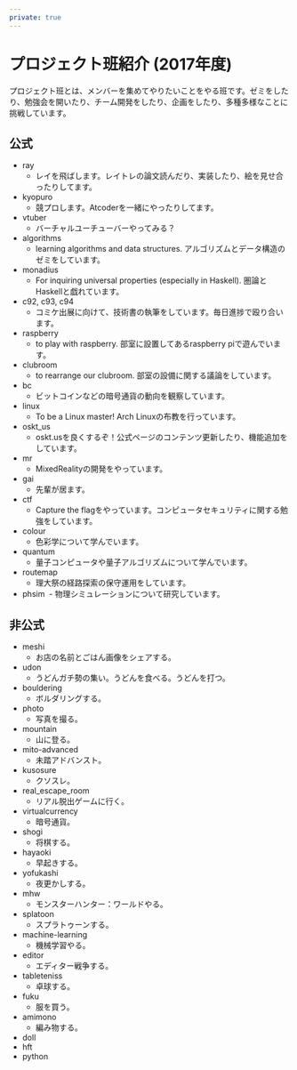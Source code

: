 ```yaml
---
private: true
---
```


# プロジェクト班紹介 (2017年度)

プロジェクト班とは、メンバーを集めてやりたいことをやる班です。ゼミをしたり、勉強会を開いたり、チーム開発をしたり、企画をしたり、多種多様なことに挑戦しています。

## 公式

- ray
  - レイを飛ばします。レイトレの論文読んだり、実装したり、絵を見せ合ったりしてます。
- kyopuro
  - 競プロします。Atcoderを一緒にやったりしてます。
- vtuber
  - バーチャルユーチューバーやってみる？
- algorithms
  - learning algorithms and data structures. アルゴリズムとデータ構造のゼミをしています。
- monadius
  - For inquiring universal properties (especially in Haskell). 圏論とHaskellと戯れています。
- c92, c93, c94
  - コミケ出展に向けて、技術書の執筆をしています。毎日進捗で殴り合います。
- raspberry
  - to play with raspberry. 部室に設置してあるraspberry piで遊んでいます。
- clubroom
  - to rearrange our clubroom. 部室の設備に関する議論をしています。
- bc
  - ビットコインなどの暗号通貨の動向を観察しています。
- linux
  - To be a Linux master! Arch Linuxの布教を行っています。
- oskt_us
  - oskt.usを良くするぞ！公式ページのコンテンツ更新したり、機能追加をしています。
- mr
  - MixedRealityの開発をやっています。
- gai
  - 先輩が居ます。
- ctf
  - Capture the flagをやっています。コンピュータセキュリティに関する勉強をしています。
- colour
  - 色彩学について学んでいます。
- quantum
  - 量子コンピュータや量子アルゴリズムについて学んでいます。
- routemap
  - 理大祭の経路探索の保守運用をしています。
- phsim
  - 物理シミュレーションについて研究しています。

## 非公式

- meshi
  - お店の名前とごはん画像をシェアする。
- udon
  - うどんガチ勢の集い。うどんを食べる。うどんを打つ。
- bouldering
  - ボルダリングする。
- photo
  - 写真を撮る。
- mountain
  - 山に登る。
- mito-advanced
  - 未踏アドバンスト。
- kusosure
  - クソスレ。
- real_escape_room
  - リアル脱出ゲームに行く。
- virtualcurrency
  - 暗号通貨。
- shogi
  - 将棋する。
- hayaoki
  - 早起きする。
- yofukashi
  - 夜更かしする。
- mhw
  - モンスターハンター：ワールドやる。
- splatoon
  - スプラトゥーンする。
- machine-learning
  - 機械学習やる。
- editor
  - エディター戦争する。
- tableteniss
  - 卓球する。
- fuku
  - 服を買う。
- amimono
  - 編み物する。
- doll
- hft
- python

